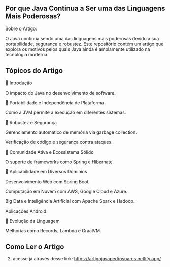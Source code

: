 ## Por que Java Continua a Ser uma das Linguagens Mais Poderosas?

Sobre o Artigo:

O Java continua sendo uma das linguagens mais poderosas devido à sua portabilidade, segurança e robustez. Este repositório contém um artigo que explora os motivos pelos quais Java ainda é amplamente utilizado na tecnologia moderna.

## Tópicos do Artigo

🔹 Introdução

O impacto do Java no desenvolvimento de software.


🔹 Portabilidade e Independência de Plataforma

Como a JVM permite a execução em diferentes sistemas.


🔹 Robustez e Segurança

Gerenciamento automático de memória via garbage collection.

Verificação de código e segurança contra ataques.


🔹 Comunidade Ativa e Ecossistema Sólido

O suporte de frameworks como Spring e Hibernate.


🔹 Aplicabilidade em Diversos Domínios

Desenvolvimento Web com Spring Boot.

Computação em Nuvem com AWS, Google Cloud e Azure.

Big Data e Inteligência Artificial com Apache Spark e Hadoop.

Aplicações Android.


🔹 Evolução da Linguagem

Melhorias como Records, Lambda e GraalVM.



## Como Ler o Artigo

2. acesse já através desse link:
https://artigojavapedrosoares.netlify.app/

